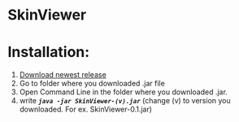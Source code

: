 # SkinViewer

# Installation:
 
1. [Download newest release](https://github.com/AndusDEV/SkinViewer/releases/latest)
2. Go to folder where you downloaded .jar file
3. Open Command Line in the folder where you downloaded .jar.
4. write _**`java -jar SkinViewer-(v).jar`**_
(change (v) to version you downloaded. For ex. SkinViewer-0.1.jar)
